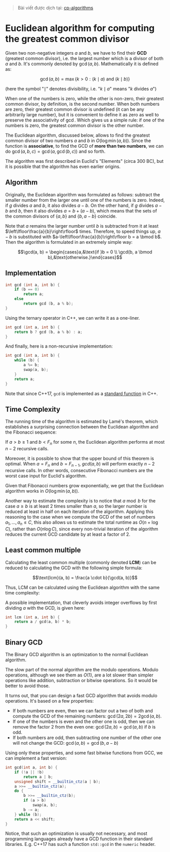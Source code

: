> Bài viết được dịch tại: [cp-algorithms](https://cp-algorithms.com/algebra/euclid-algorithm.html)

# Euclidean algorithm for computing the greatest common divisor

Given two non-negative integers $a$ and $b$, we have to find their **GCD** (greatest common divisor), i.e. the largest number which is a divisor of both $a$ and $b$.
It's commonly denoted by $\gcd(a, b)$. Mathematically it is defined as:

$$\gcd(a, b) = \max \{k > 0 : (k \mid a) \text{ and } (k \mid b) \}$$

(here the symbol "$\mid$" denotes divisibility, i.e. "$k \mid a$" means "$k$ divides $a$")

When one of the numbers is zero, while the other is non-zero, their greatest common divisor, by definition, is the second number. When both numbers are zero, their greatest common divisor is undefined (it can be any arbitrarily large number), but it is convenient to define it as zero as well to preserve the associativity of $\gcd$. Which gives us a simple rule: if one of the numbers is zero, the greatest common divisor is the other number.

The Euclidean algorithm, discussed below, allows to find the greatest common divisor of two numbers $a$ and $b$ in $O(\log \min(a, b))$. Since the function is **associative**, to find the GCD of **more than two numbers**, we can do $\gcd(a, b, c) = \gcd(a, \gcd(b, c))$ and so forth.

The algorithm was first described in Euclid's "Elements" (circa 300 BC), but it is possible that the algorithm has even earlier origins.

## Algorithm

Originally, the Euclidean algorithm was formulated as follows: subtract the smaller number from the larger one until one of the numbers is zero. Indeed, if $g$ divides $a$ and $b$, it also divides $a-b$. On the other hand, if $g$ divides $a-b$ and $b$, then it also divides $a = b + (a-b)$, which means that the sets of the common divisors of $\{a, b\}$ and $\{b,a-b\}$ coincide.

Note that $a$ remains the larger number until $b$ is subtracted from it at least $\left\lfloor\frac{a}{b}\right\rfloor$ times. Therefore, to speed things up, $a-b$ is substituted with $a-\left\lfloor\frac{a}{b}\right\rfloor b = a \bmod b$. Then the algorithm is formulated in an extremely simple way:

$$\gcd(a, b) = \begin{cases}a,&\text{if }b = 0 \\ \gcd(b, a \bmod b),&\text{otherwise.}\end{cases}$$

## Implementation

```cpp
int gcd (int a, int b) {
    if (b == 0)
        return a;
    else
        return gcd (b, a % b);
}
```

Using the ternary operator in C++, we can write it as a one-liner.

```cpp
int gcd (int a, int b) {
    return b ? gcd (b, a % b) : a;
}
```

And finally, here is a non-recursive implementation:

```cpp
int gcd (int a, int b) {
    while (b) {
        a %= b;
        swap(a, b);
    }
    return a;
}
```

Note that since C++17, `gcd` is implemented as a [standard function](https://en.cppreference.com/w/cpp/numeric/gcd) in C++.

## Time Complexity

The running time of the algorithm is estimated by Lamé's theorem, which establishes a surprising connection between the Euclidean algorithm and the Fibonacci sequence:

If $a > b \geq 1$ and $b < F_n$ for some $n$, the Euclidean algorithm performs at most $n-2$ recursive calls.

Moreover, it is possible to show that the upper bound of this theorem is optimal. When $a = F_n$ and $b = F_{n-1}$, $gcd(a, b)$ will perform exactly $n-2$ recursive calls. In other words, consecutive Fibonacci numbers are the worst case input for Euclid's algorithm.

Given that Fibonacci numbers grow exponentially, we get that the Euclidean algorithm works in $O(\log \min(a, b))$.

Another way to estimate the complexity is to notice that $a \bmod b$ for the case $a \geq b$ is at least $2$ times smaller than $a$, so the larger number is reduced at least in half on each iteration of the algorithm. Applying this reasoning to the case when we compute the GCD of the set of numbers $a_1,\dots,a_n \leq C$, this also allows us to estimate the total runtime as $O(n + \log C)$, rather than $O(n \log C)$, since every non-trivial iteration of the algorithm reduces the current GCD candidate by at least a factor of $2$.

## Least common multiple

Calculating the least common multiple (commonly denoted **LCM**) can be reduced to calculating the GCD with the following simple formula:

$$\text{lcm}(a, b) = \frac{a \cdot b}{\gcd(a, b)}$$

Thus, LCM can be calculated using the Euclidean algorithm with the same time complexity:

A possible implementation, that cleverly avoids integer overflows by first dividing $a$ with the GCD, is given here:

```cpp
int lcm (int a, int b) {
    return a / gcd(a, b) * b;
}
```

## Binary GCD

The Binary GCD algorithm is an optimization to the normal Euclidean algorithm.

The slow part of the normal algorithm are the modulo operations. Modulo operations, although we see them as $O(1)$, are a lot slower than simpler operations like addition, subtraction or bitwise operations.
So it would be better to avoid those.

It turns out, that you can design a fast GCD algorithm that avoids modulo operations.
It's based on a few properties:

  - If both numbers are even, then we can factor out a two of both and compute the GCD of the remaining numbers: $\gcd(2a, 2b) = 2 \gcd(a, b)$.
  - If one of the numbers is even and the other one is odd, then we can remove the factor 2 from the even one: $\gcd(2a, b) = \gcd(a, b)$ if $b$ is odd.
  - If both numbers are odd, then subtracting one number of the other one will not change the GCD: $\gcd(a, b) = \gcd(b, a-b)$

Using only these properties, and some fast bitwise functions from GCC, we can implement a fast version:

```cpp
int gcd(int a, int b) {
    if (!a || !b)
        return a | b;
    unsigned shift = __builtin_ctz(a | b);
    a >>= __builtin_ctz(a);
    do {
        b >>= __builtin_ctz(b);
        if (a > b)
            swap(a, b);
        b -= a;
    } while (b);
    return a << shift;
}
```

Notice, that such an optimization is usually not necessary, and most programming languages already have a GCD function in their standard libraries.
E.g. C++17 has such a function `std::gcd` in the `numeric` header.
